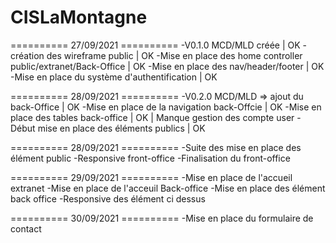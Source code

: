 # CISLaMontagne

========== 27/09/2021 ==========
-V0.1.0 MCD/MLD créée | OK
-création des wireframe public | OK
-Mise en place des home controller public/extranet/Back-Office | OK
-Mise en place des nav/header/footer | OK
-Mise en place du système d'authentification | OK

========== 28/09/2021 ==========
-V0.2.0 MCD/MLD => ajout du back-Office | OK
-Mise en place de la navigation back-Offcie | OK
-Mise en place des tables back-office | OK | Manque gestion des compte user
-Début mise en place des éléments publics | OK

========== 28/09/2021 ==========
-Suite des mise en place des élément public
-Responsive front-office
-Finalisation du front-office

========== 29/09/2021 ==========
-Mise en place de l'accueil extranet
-Mise en place de l'acceuil Back-office
-Mise en place des élément back office
-Responsive des élément ci dessus

========== 30/09/2021 ==========
-Mise en place du formulaire de contact
